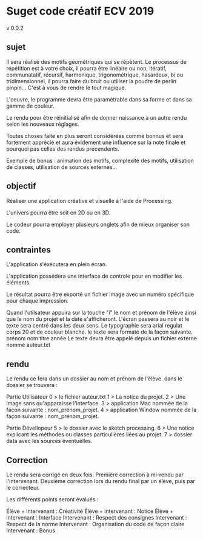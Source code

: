 # Suget code créatif ECV 2019
v 0.0.2

## sujet
Il sera réalisé des motifs géométriques qui se répètent.
Le processus de répétition est à votre choix, il pourra être linéaire ou non, itératif, communatatif, récursif, harmonique, trigonométrique, hasardeux, bi ou tridimensionnel, il pourra faire du bruit ou utiliser la poudre de perlin pinpin... C'est à vous de rendre le tout magique.

L'oeuvre, le programme devra être paramétrable dans sa forme et dans sa gamme de couleur.

Le rendu pour être réinitialisé afin de donner naissance à un autre rendu selon les nouveaux réglages.

Toutes choses faite en plus seront considérées comme bonnus et sera fortement apprécié et aura évidement une influence sur la note finale et pourquoi pas celles des rendus précendents.

Exemple de bonus : animation des motifs, complexité des motifs, utilisation de classes, utilisation de sources externes...


## objectif

Réaliser une application créative et visuelle à l'aide de Processing.

L'univers pourra être soit en 2D ou en 3D.

Le codeur pourra employer plusieurs onglets afin de mieux organiser son code.


## contraintes

L'application s'éxécutera en plein écran.

L'application possédera une interface de controle pour en modifier les éléments.

Le résultat pourra être exporté un fichier image avec un numéro spécifique pour chaque impression.

Quand l'utilsateur appuira sur la touche "i" le nom et prénom de l'élève ainsi que le nom du projet et la date s'afficheront. L'écran passera au noir et le texte sera centré dans les deux sens. Le typographie sera arial regulat corps 20 et de couleur blanche.
le texte sera formaté de la façon suivante.
prénom nom
titre
année
Le texte devra être appelé depuis un fichier externe nommé auteur.txt


## rendu
Le rendu ce fera dans un dossier au nom et prénom de l'élève.
dans le dossier se trouvera :

Partie Utilisateur
0 > le fichier auteur.txt
1 > La notice du projet.
2 > Une image sans qu'apparaisse l'interface.
3 > application Mac nommée de la façon suivante : nom_prénom_projet.
4 > application Window nommée de la façon suivante : nom_prénom_projet.

Partie Dévellopeur
5 > le dossier avec le sketch processing.
6 > Une notice explicant les méthodes ou classes particulières liées au projet.
7 > dossier data avec les sources éventuelles.

## Correction

Le rendu sera corrigé en deux fois. 
Première correction à mi-rendu par l'intervenant.
Deuxième correction lors du rendu final par un élève, puis par le correcteur.


Les différents points seront évalués :

Élève + intervenant : Créativité
Élève + intervenant : Notice
Élève + intervenant : Interface 
Intervenant : Respect des consignes
Intervenant : Respect de la norme
Intervenant : Organisation du code de façon claire
Intervenant : Bonus



